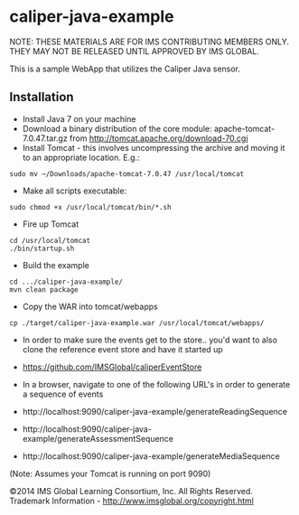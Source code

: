 caliper-java-example
====================
NOTE: THESE MATERIALS ARE FOR IMS CONTRIBUTING MEMBERS ONLY. THEY MAY NOT BE RELEASED UNTIL APPROVED BY IMS GLOBAL.

This is a sample WebApp that utilizes the Caliper Java sensor.

## Installation

* Install Java 7 on your machine
* Download a binary distribution of the core module: apache-tomcat-7.0.47.tar.gz from http://tomcat.apache.org/download-70.cgi
* Install Tomcat - this involves uncompressing the archive and moving it to an appropriate location. E.g.:
```
sudo mv ~/Downloads/apache-tomcat-7.0.47 /usr/local/tomcat
```
* Make all scripts executable:
```
sudo chmod +x /usr/local/tomcat/bin/*.sh
```
* Fire up Tomcat
```
cd /usr/local/tomcat
./bin/startup.sh
```
* Build the example
```
cd .../caliper-java-example/
mvn clean package
```
* Copy the WAR into tomcat/webapps
```
cp ./target/caliper-java-example.war /usr/local/tomcat/webapps/
```

* In order to make sure the events get to the store.. you'd want to also clone the reference event store and have it started up

 * https://github.com/IMSGlobal/caliperEventStore

* In a browser, navigate to one of the following URL's in order to generate a sequence of events

 * http://localhost:9090/caliper-java-example/generateReadingSequence
 * http://localhost:9090/caliper-java-example/generateAssessmentSequence
 * http://localhost:9090/caliper-java-example/generateMediaSequence

(Note: Assumes your Tomcat is running on port 9090)



©2014 IMS Global Learning Consortium, Inc. All Rights Reserved.  Trademark Information - http://www.imsglobal.org/copyright.html

